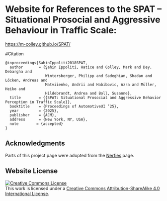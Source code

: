 # Website for References to the SPAT – Situational Prosocial and Aggressive Behaviour in Traffic Scale:

https://m-colley.github.io/SPAT/



#Citation
```
@inproceedings{SahinIppoliti2018SPAT,
  author       = {Şahin Ippoliti, Hatice and Colley, Mark and Dey, Debargha and
                  Wintersberger, Philipp and Sadeghian, Shadan and Löcken, Andreas and
                  Matviienko, Andrii and Habibovic, Azra and Müller, Heiko and
                  Hildebrandt, Andrea and Boll, Susanne},
  title        = {{SPAT: Situational Prosocial and Aggressive Behavior Perception in Traffic Scale}},
  booktitle    = {Proceedings of AutomotiveUI ’25},
  year         = {2025},
  publisher    = {ACM},
  address      = {New York, NY, USA},
  note        = {accepted}
}
```



## Acknowledgments
Parts of this project page were adopted from the [Nerfies](https://nerfies.github.io/) page.

## Website License
<a rel="license" href="http://creativecommons.org/licenses/by-sa/4.0/"><img alt="Creative Commons License" style="border-width:0" src="https://i.creativecommons.org/l/by-sa/4.0/88x31.png" /></a><br />This work is licensed under a <a rel="license" href="http://creativecommons.org/licenses/by-sa/4.0/">Creative Commons Attribution-ShareAlike 4.0 International License</a>.
